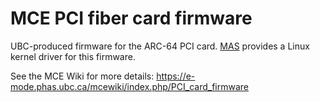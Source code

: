 # MCE PCI fiber card firmware

UBC-produced firmware for the ARC-64 PCI card.
[MAS](https://github.com/multi-channel-electronics/mas) provides a Linux kernel
driver for this firmware.

See the MCE Wiki for more details:
https://e-mode.phas.ubc.ca/mcewiki/index.php/PCI_card_firmware
